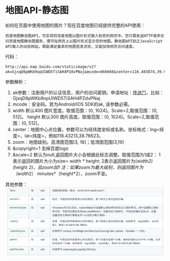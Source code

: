 #  地图API-静态图

如何在页面中使用地图的图片？现在百度地图已经提供完整的API使用：

	百度地图静态图API，可实现将百度地图以图片形式嵌入到您的网页中。您只需发送HTTP请求访问百度地图静态图服务，便可在网页上以图片形式显示您的地图。静态图API较之JavaScript API载入的动态网站，既能满足基本的地图信息浏览，又能加快网页访问速度。
	
代码：

```
http://api.map.baidu.com/staticimage/v2?ak=GjxqD6pWKb9opUIWD5TiSAH4PZdvPNaj&mcode=666666&center=116.403874,39.914888&width=300&height=200&zoom=9
```
参数解析：
	
1. ak参数：注册用户的认证信息，用户的访问密钥。申请地址：<a href="http://lbsyun.baidu.com/apiconsole/key" target="_blank">传送门</a>，比如：GjxqD6pWKb9opUIWD5TiSAH4PZdvPNaj
2. mcode：安全码。若为Android/IOS SDK的ak, 该参数必需。
3. width 默认400 图片宽度。取值范围：(0, 1024]。Scale=2,取值范围：(0, 512]。
height 默认300 图片高度。取值范围：(0, 1024]。Scale=2,取值范围：(0, 512]。
4. center：地图中心点位置，参数可以为经纬度坐标或名称。坐标格式：lng<经度>，lat<纬度>，例如116.43213,38.76623。
5. zoom：地图级别。高清图范围[3, 18]；低清图范围[3,19]
6. &copyright=1 去掉百度logo
7. &scale=2 默认为null,返回图片大小会根据此标志调整。取值范围为1或2：
1表示返回的图片大小为size= width * height;
2表示返回图片为(width*2)*(height *2)，且zoom加1
注：如果zoom为最大级别，则返回图片为（width*2）		minutes*（height*2），zoom不变。
	
其他参数：
<img src="https://raw.githubusercontent.com/siwenyu/img/master/%E9%9D%99%E6%80%81%E5%9C%B0%E5%9B%BEAPI.png">


	
